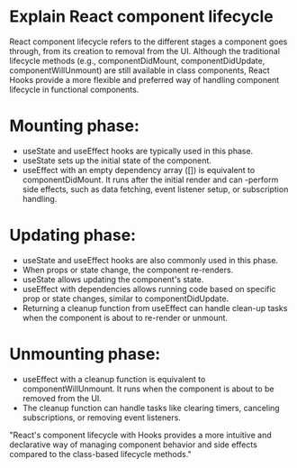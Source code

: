 #  Explain React component lifecycle

React component lifecycle refers to the different stages a component goes through, 
from its creation to removal from the UI.  Although the traditional lifecycle methods 
(e.g., componentDidMount, componentDidUpdate, componentWillUnmount) are still available 
in class components, React Hooks provide a more flexible and preferred way of handling 
component lifecycle in functional components. 

# Mounting phase:
- useState and useEffect hooks are typically used in this phase.
- useState sets up the initial state of the component.
- useEffect with an empty dependency array ([]) is equivalent to componentDidMount. 
  It runs after the initial render and can -perform side effects, such as data fetching, 
  event listener setup, or subscription handling.

# Updating phase:
- useState and useEffect hooks are also commonly used in this phase.
- When props or state change, the component re-renders.
- useState allows updating the component's state.
- useEffect with dependencies allows running code based on specific prop or state changes, 
  similar to componentDidUpdate.
- Returning a cleanup function from useEffect can handle clean-up tasks when the component 
  is about to re-render or unmount.

# Unmounting phase:
- useEffect with a cleanup function is equivalent to componentWillUnmount. It runs when the 
  component is about to be removed from the UI.
- The cleanup function can handle tasks like clearing timers, canceling subscriptions, or 
  removing event listeners.

"React's component lifecycle with Hooks provides a more intuitive and declarative way of 
managing component behavior and side effects compared to the class-based lifecycle methods."
